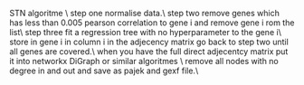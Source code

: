 STN algoritme \\
step one normalise data.\\
step two remove genes which has less than 0.005 pearson correlation to gene i and remove gene i rom the list\\
step three fit a regression tree with no hyperparameter to the gene i\\
store in gene i in column i in the adjecency matrix go back to step two until all genes are covered.\\
when you have the full direct adjecentcy matrix put it into networkx DiGraph or similar algoritmes \\
remove all nodes with no degree in and out and save as pajek and gexf file.\\

